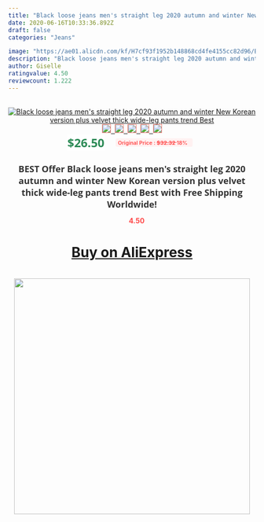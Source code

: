 ```yaml
---
title: "Black loose jeans men's straight leg 2020 autumn and winter New Korean version plus velvet thick wide-leg pants trend Best"
date: 2020-06-16T10:33:36.892Z
draft: false
categories: "Jeans"

image: "https://ae01.alicdn.com/kf/H7cf93f1952b148868cd4fe4155cc82d96/Black-loose-jeans-men-s-straight-leg-2020-autumn-and-winter-New-Korean-version-plus-velvet.jpg"
description: "Black loose jeans men's straight leg 2020 autumn and winter New Korean version plus velvet thick wide-leg pants trend Best"
author: Giselle
ratingvalue: 4.50
reviewcount: 1.222
---
```

<br>
<div style="text-align: center;">
<a href="https://s.click.aliexpress.com/e/_99hbbX" target="_blank" rel="nofollow noopener noreferrer"><img alt="Black loose jeans men's straight leg 2020 autumn and winter New Korean version plus velvet thick wide-leg pants trend Best" class="magnifier-image" src="https://ae01.alicdn.com/kf/H7cf93f1952b148868cd4fe4155cc82d96/Black-loose-jeans-men-s-straight-leg-2020-autumn-and-winter-New-Korean-version-plus-velvet.jpg_640x640.jpg">
<br>
<img style="border:1px solid salmon" src="https://ae01.alicdn.com/kf/H7cf93f1952b148868cd4fe4155cc82d96/Black-loose-jeans-men-s-straight-leg-2020-autumn-and-winter-New-Korean-version-plus-velvet.jpg_120x120.jpg">&nbsp;&nbsp;<img style="border:1px solid salmon" src="https://ae01.alicdn.com/kf/Hab4fd6be605a43f4bcde47b5b29c6352a/Black-loose-jeans-men-s-straight-leg-2020-autumn-and-winter-New-Korean-version-plus-velvet.jpg_120x120.jpg">&nbsp;&nbsp;<img style="border:1px solid salmon" src="https://ae01.alicdn.com/kf/H76aff665765a4cc5bb82f0194c58ccd8i/Black-loose-jeans-men-s-straight-leg-2020-autumn-and-winter-New-Korean-version-plus-velvet.jpg_120x120.jpg">&nbsp;&nbsp;<img style="border:1px solid salmon" src="https://ae01.alicdn.com/kf/Hc6fcba28d86240969117f4c75585c6ebV/Black-loose-jeans-men-s-straight-leg-2020-autumn-and-winter-New-Korean-version-plus-velvet.jpg_120x120.jpg">&nbsp;&nbsp;<img style="border:1px solid salmon" src="https://ae01.alicdn.com/kf/H159f4ab318f044f793ab8873017a83b00/Black-loose-jeans-men-s-straight-leg-2020-autumn-and-winter-New-Korean-version-plus-velvet.jpg_120x120.jpg"></a></div><br0>
<div style="text-align: center;"><span style="background-color: white; border: 0px; box-sizing: border-box; color: seagreen; display: inline-block; font-family: &quot;open sans&quot; , &quot;arial&quot; , &quot;helvetica&quot; , sans-serif , &quot;heiti&quot;; font-size: 24px; font-stretch: inherit; font-weight: 700; line-height: inherit; margin: 0px 10px 0px 0px; padding: 0px; vertical-align: middle;">$26.50 </span>
<span style="background: rgb(255 , 241 , 241); border-radius: 3px; border: 0px; box-sizing: border-box; color: #ff4747; display: inline-block; font-family: inherit; font-size: 12px; font-stretch: inherit; font-style: inherit; font-variant: inherit; font-weight: 600; line-height: inherit; margin: 0px; padding: 2px 5px; transform: scale(0.9); vertical-align: middle;">Original Price : <b style="text-decoration: line-through;">$32.32 </b> 18%&nbsp;&nbsp;</span></div>
<h1 style="color: #333333; display: inline-block; font-family: &quot;open sans&quot; , &quot;arial&quot; , &quot;helvetica&quot; , sans-serif , &quot;heiti&quot;; font-size: 18px; font-stretch: inherit; font-weight: 700; text-align: center;">BEST Offer Black loose jeans men's straight leg 2020 autumn and winter New Korean version plus velvet thick wide-leg pants trend Best with Free Shipping Worldwide!</h1>
<div style="color: #ff4747; text-align: center;">
<img src="https://4.bp.blogspot.com/-M0ZcTcb-5uY/XleCXlxnR4I/AAAAAAAAAEc/OrjgMkXV1oMQFaCRZj5HQwOCBcu3w1FegCPcBGAYYCw/s1600/star.png" style="height: 15px;">&nbsp;<b>4.50</b></div>
<div class="button_cont" align="center"><a class="buynow_a" href="https://s.click.aliexpress.com/e/_99hbbX" target="_blank" rel="nofollow noopener noreferrer"><H1>Buy on AliExpress</H1></a></div><br>
<div class="separator" style="clear: both; text-align: center;">
<img src="https://lh3.googleusercontent.com/-pTy5HemUv9M/XlePHvY0dAI/AAAAAAAAAE4/0nX5iRUoIWY8eMW9Dpxeirr157OZliDIgCLcBGAsYHQ/s1600/badge.gif" width="480">
</div>
